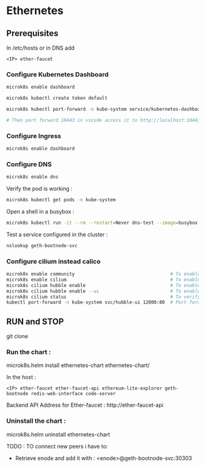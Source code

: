 # Ethernetes

## Prerequisites

In /etc/hosts or in DNS add
```
<IP> ether-faucet
```

### Configure Kubernetes Dashboard
```bash
microk8s enable dashboard

microk8s kubectl create token default

microk8s kubectl port-forward -n kube-system service/kubernetes-dashboard 10443:443 --address 0.0.0.0

# Then port forward 10443 in vscode access it to http://localhost:10443
```

### Configure Ingress
```bash
microk8s enable dashboard
```

### Configure DNS 
```bash
microk8s enable dns
```

Verify the pod is working : 
```bash
microk8s kubectl get pods -n kube-system
```

Open a shell in a busybox : 
```bash
microk8s kubectl run -it --rm --restart=Never dns-test --image=busybox -- sh
```

Test a service configured in the cluster :
```bash
nslookup geth-bootnode-svc
```

### Configure cilium instead calico
```bash
microk8s enable community                                   # To enable community add-on
microk8s enable cilium                                      # To enable cilium
microk8s cilium hubble enable                               # To enable hubble
microk8s cilium hubble enable --ui                          # To enable ui
microk8s cilium status                                      # To verify status
kubectl port-forward -n kube-system svc/hubble-ui 12000:80  # Port forward hubble-ui
```

## RUN and STOP

git clone 

### Run the chart :

microk8s.helm install ethernetes-chart ethernetes-chart/

In the host : 
```
<IP> ether-faucet ether-faucet-api ethereum-lite-explorer geth-bootnode redis-web-interface code-server
```
Backend API Address for Ether-faucet : http://ether-faucet-api


### Uninstall the chart : 

microk8s.helm uninstall ethernetes-chart



TODO : 
TO connect new peers i have to:
- Retrieve enode and add it with :
\<enode>@geth-bootnode-svc:30303